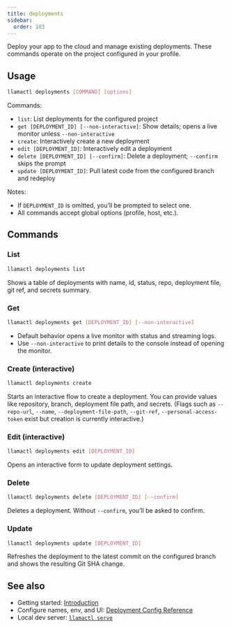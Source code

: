 ```yaml
---
title: deployments
sidebar:
  order: 103
---
```

Deploy your app to the cloud and manage existing deployments. These commands operate on the project configured in your profile.

## Usage

```bash
llamactl deployments [COMMAND] [options]
```

Commands:

- `list`: List deployments for the configured project
- `get [DEPLOYMENT_ID] [--non-interactive]`: Show details; opens a live monitor unless `--non-interactive`
- `create`: Interactively create a new deployment
- `edit [DEPLOYMENT_ID]`: Interactively edit a deployment
- `delete [DEPLOYMENT_ID] [--confirm]`: Delete a deployment; `--confirm` skips the prompt
- `update [DEPLOYMENT_ID]`: Pull latest code from the configured branch and redeploy

Notes:

- If `DEPLOYMENT_ID` is omitted, you’ll be prompted to select one.
- All commands accept global options (profile, host, etc.).

## Commands

### List

```bash
llamactl deployments list
```

Shows a table of deployments with name, id, status, repo, deployment file, git ref, and secrets summary.

### Get

```bash
llamactl deployments get [DEPLOYMENT_ID] [--non-interactive]
```

- Default behavior opens a live monitor with status and streaming logs.
- Use `--non-interactive` to print details to the console instead of opening the monitor.

### Create (interactive)

```bash
llamactl deployments create
```

Starts an interactive flow to create a deployment. You can provide values like repository, branch, deployment file path, and secrets. (Flags such as `--repo-url`, `--name`, `--deployment-file-path`, `--git-ref`, `--personal-access-token` exist but creation is currently interactive.)

### Edit (interactive)

```bash
llamactl deployments edit [DEPLOYMENT_ID]
```

Opens an interactive form to update deployment settings.

### Delete

```bash
llamactl deployments delete [DEPLOYMENT_ID] [--confirm]
```

Deletes a deployment. Without `--confirm`, you’ll be asked to confirm.

### Update

```bash
llamactl deployments update [DEPLOYMENT_ID]
```

Refreshes the deployment to the latest commit on the configured branch and shows the resulting Git SHA change.

## See also

- Getting started: [Introduction](/python/cloud/llamaagents/getting-started)
- Configure names, env, and UI: [Deployment Config Reference](/python/cloud/llamaagents/configuration-reference)
- Local dev server: [`llamactl serve`](/python/cloud/llamaagents/llamactl-reference/commands-serve)

